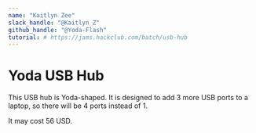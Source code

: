```yaml
---
name: "Kaitlyn Zee"
slack_handle: "@Kaitlyn Z"
github_handle: "@Yoda-Flash"
tutorial: # https://jams.hackclub.com/batch/usb-hub
---
```


# Yoda USB Hub

<!-- Describe your board in 2-3 sentences. What are you making? What will it do? -->
This USB hub is Yoda-shaped. It is designed to add 3 more USB ports to a laptop, so there will be 4 ports instead of 1.

<!-- How much is it going to cost? -->
It may cost 56 USD.

<!-- Tell us a little bit about your design process. What were some challenges? What helped? ***Totally optional*** -->
